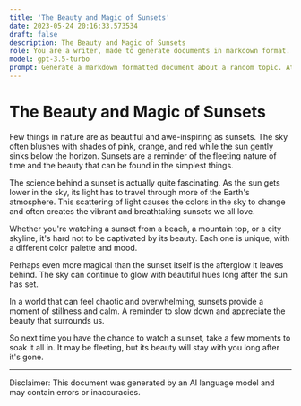 ```yaml
---
title: 'The Beauty and Magic of Sunsets'
date: 2023-05-24 20:16:33.573534
draft: false
description: The Beauty and Magic of Sunsets
role: You are a writer, made to generate documents in markdown format. It is very important that all of the documents you generate are in valid markdown format.
model: gpt-3.5-turbo
prompt: Generate a markdown formatted document about a random topic. At the bottom, include a disclaimer explaining that the document was generated by you. The first line of the document should be the title. Make sure that the entire document is in proper markdown format, using a mix of various tags to make the document visually appealing.
---
```


# The Beauty and Magic of Sunsets

Few things in nature are as beautiful and awe-inspiring as sunsets. The sky often blushes with shades of pink, orange, and red while the sun gently sinks below the horizon. Sunsets are a reminder of the fleeting nature of time and the beauty that can be found in the simplest things.

The science behind a sunset is actually quite fascinating. As the sun gets lower in the sky, its light has to travel through more of the Earth's atmosphere. This scattering of light causes the colors in the sky to change and often creates the vibrant and breathtaking sunsets we all love.

Whether you're watching a sunset from a beach, a mountain top, or a city skyline, it's hard not to be captivated by its beauty. Each one is unique, with a different color palette and mood.

Perhaps even more magical than the sunset itself is the afterglow it leaves behind. The sky can continue to glow with beautiful hues long after the sun has set.

In a world that can feel chaotic and overwhelming, sunsets provide a moment of stillness and calm. A reminder to slow down and appreciate the beauty that surrounds us.

So next time you have the chance to watch a sunset, take a few moments to soak it all in. It may be fleeting, but its beauty will stay with you long after it's gone.

---

Disclaimer: This document was generated by an AI language model and may contain errors or inaccuracies.